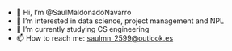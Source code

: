- 👋 Hi, I’m @SaulMaldonadoNavarro
- 👀 I’m interested in data science, project management and NPL
- 🌱 I’m currently studying CS engineering
- 📫 How to reach me: saulmn_2599@outlook.es

<!---
SaulMaldonadoNavarro/SaulMaldonadoNavarro is a ✨ special ✨ repository because its `README.md` (this file) appears on your GitHub profile.
You can click the Preview link to take a look at your changes.
--->
